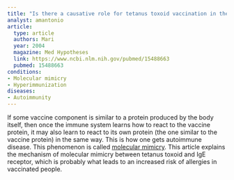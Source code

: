 ```yaml
---
title: "Is there a causative role for tetanus toxoid vaccination in the development of allergy-like symptoms and in the increasing prevalence of atopic diseases?"
analyst: amantonio
article:
  type: article
  authors: Mari
  year: 2004
  magazine: Med Hypotheses
  link: https://www.ncbi.nlm.nih.gov/pubmed/15488663
  pubmed: 15488663
conditions:
- Molecular mimicry
- Hyperimmunization
diseases:
- Autoimmunity
---
```


If some vaccine component is similar to a protein produced by the body itself, then once the immune system learns how to react to the vaccine protein, it may also learn to react to its own protein (the one similar to the vaccine protein) in the same way. This is how one gets autoimmune disease. This phenomenon is called [molecular mimicry](https://en.wikipedia.org/wiki/Molecular_mimicry).
This article explains the mechanism of molecular mimicry between tetanus toxoid and IgE receptor, which is probably what leads to an increased risk of allergies in vaccinated people.
